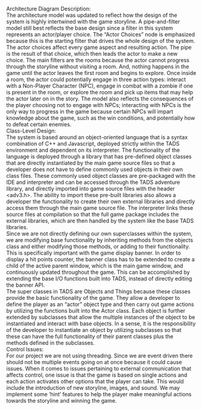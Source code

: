 Architecture Diagram Description:<br/>
The architecture model was updated to reflect how the design of the system is highly intertwined with the game storyline. A pipe-and-filter model still best reflects the base design since a filter in this system represents an actor/player choice. The “Actor Choices” node is emphasized because this is the starting filter that drives the whole design of the system. The actor choices affect every game aspect and resulting action. The pipe is the result of that choice, which then leads the actor to make a new choice. The main filters are the rooms because the actor cannot progress through the storyline without visiting a room. And, nothing happens in the game until the actor leaves the first room and begins to explore. Once inside a room, the actor could potentially engage in three action types: interact with a Non-Player Character (NPC), engage in combat with a zombie if one is present in the room, or explore the room and pick up items that may help the actor later on in the story. The model also reflects the consequences of the player choosing not to engage with NPCs; interacting with NPCs is the only way to progress in the game because certain NPCs will impart knowledge about the game, such as the win conditions, and potentially how to defeat certain enemies.<br/>
Class-Level Design:<br/>
The system is based around an object-oriented language that is a syntax combination of C++ and Javascript, deployed strictly within the TADS environment and dependent on its interpreter. The functionality of the language is deployed through a library that has pre-defined object classes that are directly instantiated by the main game source files so that a developer does not have to define commonly used objects in their own class files. These commonly used object classes are pre-packaged with the IDE and interpreter and can be accessed through the TADS adventure library, and directly imported into game source files with the header <adv3.h>. The ability to import these pre-built libraries also allows a developer the functionality to create their own external libraries and directly access them through the main game source file. The interpreter links these source files at compilation so that the full game package includes the external libraries, which are then handled by the system like the base TADS libraries.<br/>
Since we are not directly defining our own superclasses within the system, we are modifying base functionality by inheriting methods from the objects class and either modifying those methods, or adding to their functionality. This is specifically important with the game display banner. In order to display a hit points counter, the banner class has to be extended to create a child of the active parent window, which is the main game window, and continuously updated throughout the game. This can be accomplished by extending the base I/O functions built into TADS, instead of directly editing the banner API.<br/>
The super classes in TADS are Objects and Things because these classes provide the basic functionality of the game. They allow a developer to define the player as an “actor” object type and then carry out game actions by utilizing the functions built into the Actor class. Each object is further extended by subclasses that allow the multiple instances of the object to be instantiated and interact with base objects. In a sense, it is the responsibility of the developer to instantiate an object by utilizing subclasses so that these can have the full functionality of their parent classes plus the methods defined in the subclasses.<br/>
Control Issues:<br/>
For our project we are not using threading. Since we are event driven there should not be multiple events going on at once because it could cause issues. When it comes to issues pertaining to external communication that affects control, one issue is that the game is based on single actions and each action activates other options that the player can take. This would include the introduction of new storyline, images, and sound. We may implement some ‘hint’ features to help the player make meaningful actions towards the storyline and winning the game.

<br/>

